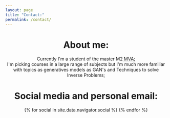 ```yaml
---
layout: page
title: "Contact:"
permalink: /contact/
---
```


<div style ="text-align:center">
<h1>About me:</h1>
<p>Currently I'm a student of the master M2<a href="https://www.master-mva.com/"> MVA;</a><br>
I'm picking courses in a large range of subjects but I'm much more familiar with topics as generatives models as GAN's and Techniques to solve Inverse Problems;</p>

</div>

<div style="text-align:center">
  <h1>Social media and personal email:</h1>
  <div class="contact-icons">
    {% for social in site.data.navigator.social %}
      <a href="{{ social.url }}" target="_blank" title="{{ social.title }}">
        <i class="{{ social.icon }}"></i>
      </a>
    {% endfor %}
  </div>
</div>
